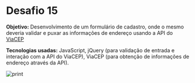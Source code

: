 <h1>Desafio 15</h1>

<b>Objetivo:</b> Desenvolvimento de um formulário de cadastro, onde o mesmo deveria validar e puxar as informações de endereço usando a API do [ViaCEP](https://viacep.com.br/) 

<b>Tecnologias usadas:</b> JavaScript, jQuery (para validação de entrada e interação com a API do ViaCEP), ViaCEP (para obtenção de informações de endereço através da API).

![print](https://github.com/emanuellisntos/Kick-Modulo3/assets/99870160/1a35f8ae-11cf-4825-9691-04734ba13fcf)
